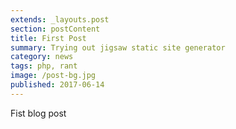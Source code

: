 ```yaml
---
extends: _layouts.post
section: postContent
title: First Post
summary: Trying out jigsaw static site generator
category: news
tags: php, rant
image: /post-bg.jpg
published: 2017-06-14
---
```


Fist blog post